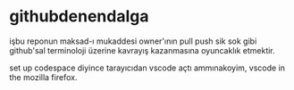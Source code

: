 # githubdenendalga
işbu reponun maksad-ı mukaddesi owner'ının pull push sik sok gibi github'sal terminoloji üzerine kavrayış kazanmasına oyuncaklık etmektir.

set up codespace diyince tarayıcıdan vscode açtı ammınakoyim, vscode in the mozilla firefox.
